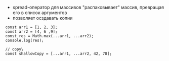 - spread-оператор для массивов "распаковывает" массив, превращая его в список аргументов
- позволяет осздавать копии

```
const arr1 = [1, 2, 3];
const arr2 = [4, 6 ,9];
const res = Math.max(...arr1, ...arr2);
console.log(res);

// copy\
const shallowCopy = [...arr1, ...arr2, 42, 78];
```
